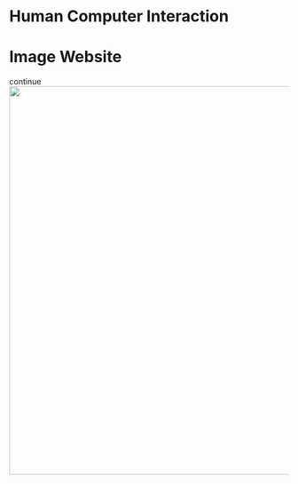 # Human Computer Interaction
# Image Website
continue
 <img src="https://i.imgur.com/1j41BAP.png" width=700 >
